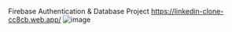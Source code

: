 Firebase Authentication & Database Project https://linkedin-clone-cc8cb.web.app/
![image](https://user-images.githubusercontent.com/70833594/145682336-783e878f-bdef-4e58-b0bc-17ef090172fe.png)
